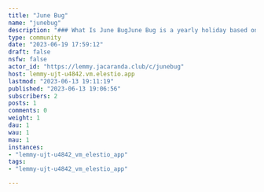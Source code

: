 ```yaml
---
title: "June Bug" 
name: "junebug"
description: "### What Is June BugJune Bug is a yearly holiday based on the following premise.Every year on the last Saturday in June, an evil spirit called the June Bug, who feeds on secrecy and deceit, comes to the world to play tricks on people in order to sow distrust.### Posting Rules- Please Post Ideas Relating to June Bug- Please stay on topic"
type: community
date: "2023-06-19 17:59:12"
draft: false
nsfw: false
actor_id: "https://lemmy.jacaranda.club/c/junebug"
host: lemmy-ujt-u4842.vm.elestio.app
lastmod: "2023-06-13 19:11:19"
published: "2023-06-13 19:06:56"
subscribers: 2
posts: 1
comments: 0
weight: 1
dau: 1
wau: 1
mau: 1
instances:
- "lemmy-ujt-u4842_vm_elestio_app"
tags: 
- "lemmy-ujt-u4842_vm_elestio_app"

---
```

